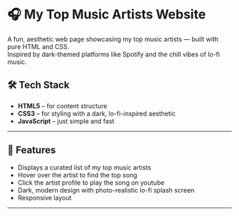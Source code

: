 # 🎧 My Top Music Artists Website

A fun, aesthetic web page showcasing my top music artists — built with pure HTML and CSS.  
Inspired by dark-themed platforms like Spotify and the chill vibes of lo-fi music.


## 🛠️ Tech Stack

- **HTML5** – for content structure  
- **CSS3** – for styling with a dark, lo-fi-inspired aesthetic  
- **JavaScript** – just simple and fast

---

## 🎵 Features

- Displays a curated list of my top music artists
- Hover over the artist to find the top song
- Click the artist profile to play the song on youtube
- Dark, modern design with photo-realistic lo-fi splash screen
- Responsive layout 

---
